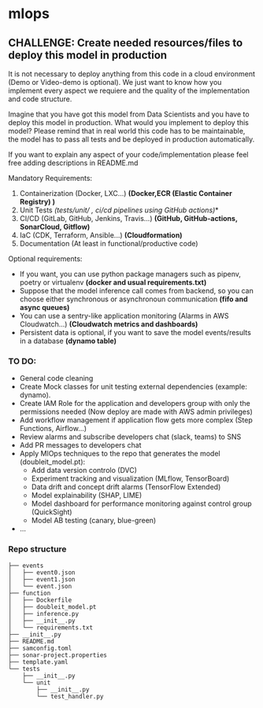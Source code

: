 # mlops


## CHALLENGE: Create needed resources/files to deploy this model in production

It is not necessary to deploy anything from this code in a cloud environment (Demo or Video-demo is optional). We just
want to know how you implement every aspect we requiere and the quality of the implementation and code structure.

Imagine that you have got this model from Data Scientists and you have to deploy this model in production. What would
you implement to deploy this model? Please remind that in real world this code has to be maintainable, the model has
to pass all tests and be deployed in production automatically.

If you want to explain any aspect of your code/implementation please feel free adding descriptions in README.md

Mandatory Requirements:

1. Containerization (Docker, LXC...) **(Docker,ECR (Elastic Container Registry) )**
2. Unit Tests **(tests/unit/* , ci/cd pipelines using GitHub actions)**
2. CI/CD (GitLab, GitHub, Jenkins, Travis...) **(GitHub, GitHub-actions, SonarCloud, Gitflow)**
3. IaC (CDK, Terraform, Ansible...) **(Cloudformation)**
4. Documentation (At least in functional/productive code)

Optional requirements:

- If you want, you can use python package managers such as pipenv, poetry or virtualenv **(docker and usual requirements.txt)**
- Suppose that the model inference call comes from backend, so you can choose either synchronous or asynchronoun communication **(fifo and async queues)**
- You can use a sentry-like application monitoring (Alarms in AWS Cloudwatch...) **(Cloudwatch metrics and dashboards)**
- Persistent data is optional, if you want to save the model events/results in a database **(dynamo table)**



### TO DO:

 - General code cleaning
 - Create Mock classes for unit testing external dependencies (example: dynamo).
 - Create IAM Role for the application and developers group with only the permissions needed (Now deploy are made with AWS admin privileges)
 - Add workflow management if application flow gets more complex (Step Functions, Airflow...)
 - Review alarms and subscribe developers chat (slack, teams) to SNS
 - Add PR messages to developers chat
 - Apply MlOps techniques to the repo that generates the model (doubleit_model.pt):
     - Add data version controlo (DVC)
     - Experiment tracking and visualization (MLflow, TensorBoard)
     - Data drift and concept drift alarms (TensorFlow Extended)
     - Model explainability (SHAP, LIME)
     - Model dashboard for performance monitoring against control group (QuickSight)
     - Model AB testing (canary, blue-green)
 - ...
 


### Repo structure

```
├── events
│   ├── event0.json
│   ├── event1.json
│   └── event.json
├── function
│   ├── Dockerfile
│   ├── doubleit_model.pt
│   ├── inference.py
│   ├── __init__.py
│   └── requirements.txt
├── __init__.py
├── README.md
├── samconfig.toml
├── sonar-project.properties
├── template.yaml
└── tests
    ├── __init__.py
    └── unit
        ├── __init__.py
        └── test_handler.py
```